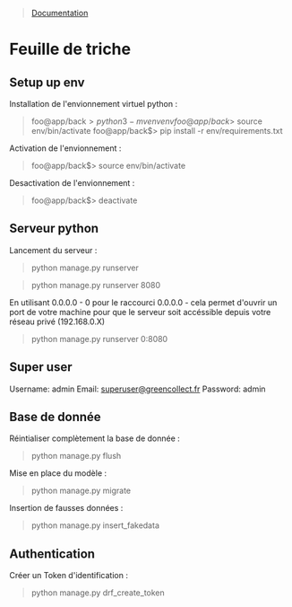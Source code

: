 > [Documentation](../README.md)

# Feuille de triche

## Setup up env
Installation de l'envionnement virtuel python :
> foo@app/back$> python3 -m venv env
> foo@app/back$> source env/bin/activate
> foo@app/back$> pip install -r env/requirements.txt

Activation de l'envionnement :
> foo@app/back$> source env/bin/activate

Desactivation de l'envionnement : 
> foo@app/back$> deactivate

## Serveur python

Lancement du serveur :
> python manage.py runserver

> python manage.py runserver 8080

En utilisant 0.0.0.0 - 0 pour le raccourci 0.0.0.0 - cela permet d'ouvrir un port de votre machine pour que le serveur soit accéssible depuis votre réseau privé (192.168.0.X)
> python manage.py runserver 0:8080

## Super user
Username: admin
Email: superuser@greencollect.fr
Password: admin

## Base de donnée
Réintialiser complètement la base de donnée : 
> python manage.py flush

Mise en place du modèle : 
> python manage.py migrate

Insertion de fausses données : 
> python manage.py insert_fakedata

## Authentication
Créer un Token d'identification : 
> python manage.py drf_create_token <username>